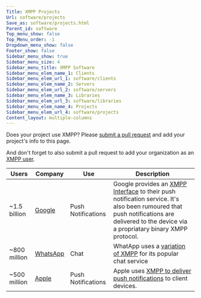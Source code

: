 ```yaml
---
Title: XMPP Projects
Url: software/projects
Save_as: software/projects.html
Parent_id: software
Top_menu_show: false
Top_Menu_order: -1
Dropdown_menu_show: false
Footer_show: false
Sidebar_menu_show: true
Sidebar_menu_size: 4
Sidebar_menu_title: XMPP Software
Sidebar_menu_elem_name_1: Clients
Sidebar_menu_elem_url_1: software/clients
Sidebar_menu_elem_name_2: Servers
Sidebar_menu_elem_url_2: software/servers
Sidebar_menu_elem_name_3: Libraries
Sidebar_menu_elem_url_3: software/libraries
Sidebar_menu_elem_name_4: Projects
Sidebar_menu_elem_url_4: software/projects
Content_layout: multiple-columns
---
```


Does your project use XMPP? Please [submit a pull request](https://github.com/xsf/xmpp.org) and add your project's info to this page.

And don't forget to also submit a pull request to add your organization as an [XMPP user](/about/who-uses-xmpp).

| Users        | Company         | Use              | Description                            |
|--------------|-----------------|---------------|----------------------------------------|
| ~1.5 billion | [Google](https://google.com) | Push Notifications | Google provides an [XMPP Interface](https://developers.google.com/cloud-messaging/server) to their push notification service. It's also been rumoured that push notifications are delivered to the device via a propriatary binary XMPP protocol. | 
| ~800 million | [WhatsApp](whatsapp.com) |  Chat | WhatApp uses a [variation of XMPP](https://github.com/WHAnonymous/Chat-API/wiki/FunXMPP-Protocol) for its popular chat service | 
| ~500 million | [Apple](http://apple.com)  | Push Notifications | Apple uses [XMPP to deliver push notifications](https://www.quora.com/What-technology-does-the-iOS-Apple-Push-Notification-Service-APNS-use-to-maintain-a-persistent-connection-with-each-device-to-receive-such-fast-push-notifications) to client devices. 

